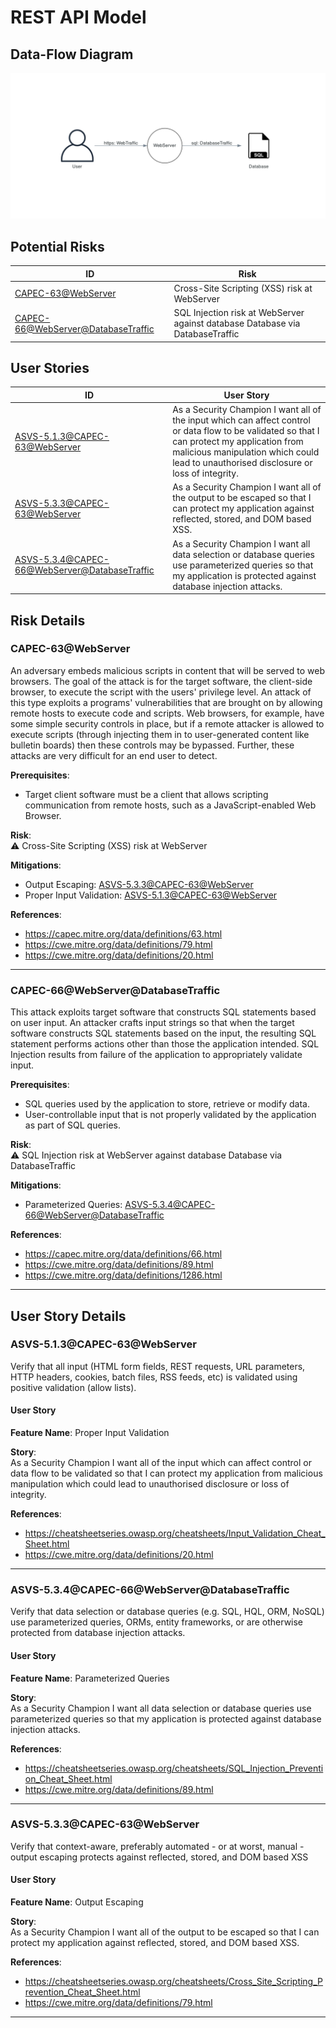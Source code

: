 # REST API Model
> 

## Data-Flow Diagram
![](dfd.png)

## Potential Risks
|ID|Risk|
|---|---|
|[CAPEC-63@WebServer](#capec-63@webserver)|Cross-Site Scripting (XSS) risk at WebServer|
|[CAPEC-66@WebServer@DatabaseTraffic](#capec-66@webserver@databasetraffic)|SQL Injection risk at WebServer against database Database via DatabaseTraffic|


## User Stories
|ID|User Story|
|---|---|
|[ASVS-5.1.3@CAPEC-63@WebServer](#asvs-5.1.3@capec-63@webserver)|As a Security Champion I want all of the input which can affect control or data flow to be validated so that I can protect my application from malicious manipulation which could lead to unauthorised disclosure or loss of integrity.|
|[ASVS-5.3.3@CAPEC-63@WebServer](#asvs-5.3.3@capec-63@webserver)|As a Security Champion I want all of the output to be escaped so that I can protect my application against reflected, stored, and DOM based XSS.|
|[ASVS-5.3.4@CAPEC-66@WebServer@DatabaseTraffic](#asvs-5.3.4@capec-66@webserver@databasetraffic)|As a Security Champion I want all data selection or database queries use parameterized queries so that my application is protected against database injection attacks.|


## Risk Details
### CAPEC-63@WebServer
An adversary embeds malicious scripts in content that will be served to web browsers. The goal of the attack is for the target software, the client-side browser, to execute the script with the users' privilege level. An attack of this type exploits a programs' vulnerabilities that are brought on by allowing remote hosts to execute code and scripts. Web browsers, for example, have some simple security controls in place, but if a remote attacker is allowed to execute scripts (through injecting them in to user-generated content like bulletin boards) then these controls may be bypassed. Further, these attacks are very difficult for an end user to detect.

**Prerequisites**:
- Target client software must be a client that allows scripting communication from remote hosts, such as a JavaScript-enabled Web Browser.

**Risk**:\
⚠ Cross-Site Scripting (XSS) risk at WebServer

**Mitigations**:
- Output Escaping: [ASVS-5.3.3@CAPEC-63@WebServer](#asvs-5.3.3@capec-63@webserver)
- Proper Input Validation: [ASVS-5.1.3@CAPEC-63@WebServer](#asvs-5.1.3@capec-63@webserver)

**References**:
- https://capec.mitre.org/data/definitions/63.html
- https://cwe.mitre.org/data/definitions/79.html
- https://cwe.mitre.org/data/definitions/20.html

---
### CAPEC-66@WebServer@DatabaseTraffic
This attack exploits target software that constructs SQL statements based on user input. An attacker crafts input strings so that when the target software constructs SQL statements based on the input, the resulting SQL statement performs actions other than those the application intended. SQL Injection results from failure of the application to appropriately validate input.

**Prerequisites**:
- SQL queries used by the application to store, retrieve or modify data.
- User-controllable input that is not properly validated by the application as part of SQL queries.

**Risk**:\
⚠ SQL Injection risk at WebServer against database Database via DatabaseTraffic

**Mitigations**:
- Parameterized Queries: [ASVS-5.3.4@CAPEC-66@WebServer@DatabaseTraffic](#asvs-5.3.4@capec-66@webserver@databasetraffic)

**References**:
- https://capec.mitre.org/data/definitions/66.html
- https://cwe.mitre.org/data/definitions/89.html
- https://cwe.mitre.org/data/definitions/1286.html

---


## User Story Details
### ASVS-5.1.3@CAPEC-63@WebServer
Verify that all input (HTML form fields, REST requests, URL parameters, HTTP headers, cookies, batch files, RSS feeds, etc) is validated using positive validation (allow lists).

#### User Story
**Feature Name**: Proper Input Validation

**Story**:\
As a Security Champion I want all of the input which can affect control or data flow to be validated so that I can protect my application from malicious manipulation which could lead to unauthorised disclosure or loss of integrity.

**References**:
- https://cheatsheetseries.owasp.org/cheatsheets/Input_Validation_Cheat_Sheet.html
- https://cwe.mitre.org/data/definitions/20.html

---
### ASVS-5.3.4@CAPEC-66@WebServer@DatabaseTraffic
Verify that data selection or database queries (e.g. SQL, HQL, ORM, NoSQL) use parameterized queries, ORMs, entity frameworks, or are otherwise protected from database injection attacks.

#### User Story
**Feature Name**: Parameterized Queries

**Story**:\
As a Security Champion I want all data selection or database queries use parameterized queries so that my application is protected against database injection attacks.

**References**:
- https://cheatsheetseries.owasp.org/cheatsheets/SQL_Injection_Prevention_Cheat_Sheet.html
- https://cwe.mitre.org/data/definitions/89.html

---
### ASVS-5.3.3@CAPEC-63@WebServer
Verify that context-aware, preferably automated - or at worst, manual - output escaping protects against reflected, stored, and DOM based XSS

#### User Story
**Feature Name**: Output Escaping

**Story**:\
As a Security Champion I want all of the output to be escaped so that I can protect my application against reflected, stored, and DOM based XSS.

**References**:
- https://cheatsheetseries.owasp.org/cheatsheets/Cross_Site_Scripting_Prevention_Cheat_Sheet.html
- https://cwe.mitre.org/data/definitions/79.html

---
